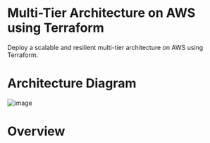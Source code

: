 # Multi-Tier Architecture on AWS using Terraform
Deploy a scalable and resilient multi-tier architecture on AWS using Terraform.

# Architecture Diagram

![image](https://github.com/EKechei/Botcamp/assets/128794751/e4d31635-0ef9-480a-ab45-14189257d590)

# Overview
